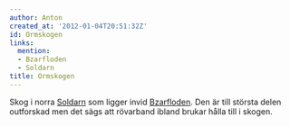 ```yaml
---
author: Anton
created_at: '2012-01-04T20:51:32Z'
id: Ormskogen
links:
  mention:
  - Bzarfloden
  - Soldarn
title: Ormskogen
---
```


Skog i norra [Soldarn] som ligger invid [Bzarfloden]. Den är till största delen outforskad men det
sägs att rövarband ibland brukar hålla till i skogen.

  [Soldarn]: Soldarn
  [Bzarfloden]: Bzarfloden
